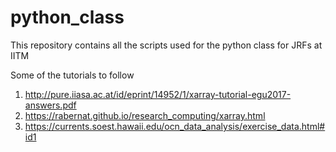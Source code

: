 # python_class
This repository contains all the scripts used for the python class for JRFs at IITM

Some of the tutorials to follow
1. http://pure.iiasa.ac.at/id/eprint/14952/1/xarray-tutorial-egu2017-answers.pdf
2. https://rabernat.github.io/research_computing/xarray.html
3. https://currents.soest.hawaii.edu/ocn_data_analysis/exercise_data.html#id1

